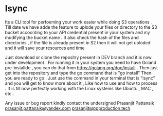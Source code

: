 # lsync
Its a CLI tool for perfoeming your work easier while doing S3 operations . Till date we have adde the feature to uplode your files or directory to the S3 bucket accoording to your API credential present in your system and my modifying the bucket name . It also check the hash of the files and directories , if the file is already present in S2 then it will not get uploded and it will save your resources and time

Just download or clone the repositry present in DEV branch and it is now under development . For running it in your system you need to have Goland pre-installde , you can do that from https://golang.org/doc/install . Then just get into the repository and type the go command that is "go install" Then you are ready to go . Just use the command in your terminal that is "lsync" and you will get to know more about it , Like how to use and how to process . It is till now perfectly working with the Linux systems like Ubuntu , MAC , etc .

Any issue or bug report kindly contact the undersigned 
Prasanjit Pattanaik 
prasanjit.pattanaik@yandex.com 
prasanjit@ppproduction.tech
